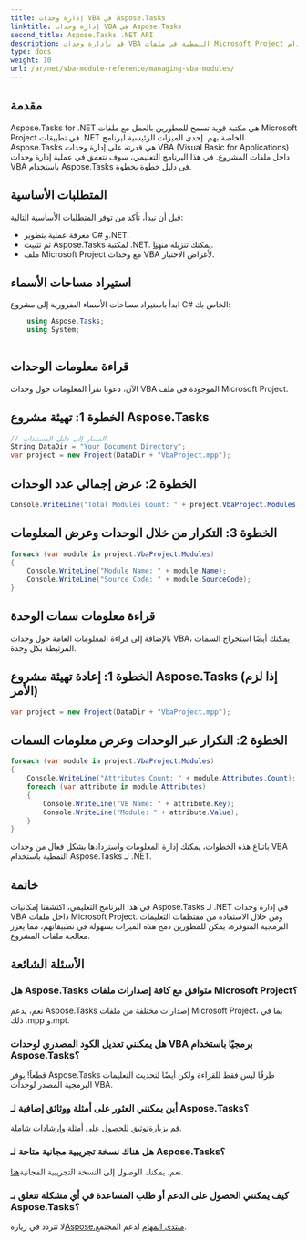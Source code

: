 ```yaml
---
title: إدارة وحدات VBA في Aspose.Tasks
linktitle: إدارة وحدات VBA في Aspose.Tasks
second_title: Aspose.Tasks .NET API
description: قم بإدارة وحدات VBA النمطية في ملفات Microsoft Project بسهولة باستخدام Aspose.Tasks لـ .NET. استكشف الإرشادات خطوة بخطوة وعزز سير عمل التطوير لديك.
type: docs
weight: 10
url: /ar/net/vba-module-reference/managing-vba-modules/
---
```

## مقدمة
Aspose.Tasks for .NET هي مكتبة قوية تسمح للمطورين بالعمل مع ملفات Microsoft Project في تطبيقات .NET الخاصة بهم. إحدى الميزات الرئيسية لبرنامج Aspose.Tasks هي قدرته على إدارة وحدات VBA (Visual Basic for Applications) داخل ملفات المشروع. في هذا البرنامج التعليمي، سوف نتعمق في عملية إدارة وحدات VBA باستخدام Aspose.Tasks في دليل خطوة بخطوة.
## المتطلبات الأساسية
قبل أن نبدأ، تأكد من توفر المتطلبات الأساسية التالية:
- معرفة عملية بتطوير C# و.NET.
-  تم تثبيت Aspose.Tasks لمكتبة .NET. يمكنك تنزيله من[هنا](https://releases.aspose.com/tasks/net/).
- ملف Microsoft Project مع وحدات VBA لأغراض الاختبار.
## استيراد مساحات الأسماء
ابدأ باستيراد مساحات الأسماء الضرورية إلى مشروع C# الخاص بك:
```csharp
    using Aspose.Tasks;
    using System;
    
```
## قراءة معلومات الوحدات
الآن، دعونا نقرأ المعلومات حول وحدات VBA الموجودة في ملف Microsoft Project.
## الخطوة 1: تهيئة مشروع Aspose.Tasks
```csharp
// المسار إلى دليل المستندات.
String DataDir = "Your Document Directory";
var project = new Project(DataDir + "VbaProject.mpp");
```
## الخطوة 2: عرض إجمالي عدد الوحدات
```csharp
Console.WriteLine("Total Modules Count: " + project.VbaProject.Modules.Count);
```
## الخطوة 3: التكرار من خلال الوحدات وعرض المعلومات
```csharp
foreach (var module in project.VbaProject.Modules)
{
    Console.WriteLine("Module Name: " + module.Name);
    Console.WriteLine("Source Code: " + module.SourceCode);
}
```
## قراءة معلومات سمات الوحدة
بالإضافة إلى قراءة المعلومات العامة حول وحدات VBA، يمكنك أيضًا استخراج السمات المرتبطة بكل وحدة.
## الخطوة 1: إعادة تهيئة مشروع Aspose.Tasks (إذا لزم الأمر)
```csharp
var project = new Project(DataDir + "VbaProject.mpp");
```
## الخطوة 2: التكرار عبر الوحدات وعرض معلومات السمات
```csharp
foreach (var module in project.VbaProject.Modules)
{
    Console.WriteLine("Attributes Count: " + module.Attributes.Count);
    foreach (var attribute in module.Attributes)
    {
        Console.WriteLine("VB Name: " + attribute.Key);
        Console.WriteLine("Module: " + attribute.Value);
    }
}
```
باتباع هذه الخطوات، يمكنك إدارة المعلومات واستردادها بشكل فعال من وحدات VBA النمطية باستخدام Aspose.Tasks لـ .NET.
## خاتمة
في هذا البرنامج التعليمي، اكتشفنا إمكانيات Aspose.Tasks لـ .NET في إدارة وحدات VBA داخل ملفات Microsoft Project. ومن خلال الاستفادة من مقتطفات التعليمات البرمجية المتوفرة، يمكن للمطورين دمج هذه الميزات بسهولة في تطبيقاتهم، مما يعزز معالجة ملفات المشروع.

## الأسئلة الشائعة
### هل Aspose.Tasks متوافق مع كافة إصدارات ملفات Microsoft Project؟
نعم، يدعم Aspose.Tasks إصدارات مختلفة من ملفات Microsoft Project، بما في ذلك .mpp و.mpt.
### هل يمكنني تعديل الكود المصدري لوحدات VBA برمجيًا باستخدام Aspose.Tasks؟
قطعاً! يوفر Aspose.Tasks طرقًا ليس فقط للقراءة ولكن أيضًا لتحديث التعليمات البرمجية المصدر لوحدات VBA.
### أين يمكنني العثور على أمثلة ووثائق إضافية لـ Aspose.Tasks؟
 قم بزيارة[توثيق](https://reference.aspose.com/tasks/net/) للحصول على أمثلة وإرشادات شاملة.
### هل هناك نسخة تجريبية مجانية متاحة لـ Aspose.Tasks؟
نعم، يمكنك الوصول إلى النسخة التجريبية المجانية[هنا](https://releases.aspose.com/).
### كيف يمكنني الحصول على الدعم أو طلب المساعدة في أي مشكلة تتعلق بـ Aspose.Tasks؟
لا تتردد في زيارة[Aspose.منتدى المهام](https://forum.aspose.com/c/tasks/15) لدعم المجتمع.